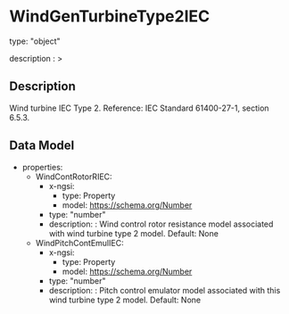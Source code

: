 # WindGenTurbineType2IEC
type: "object"
description : >
## Description
Wind turbine IEC Type 2.  Reference: IEC Standard 61400-27-1, section 6.5.3.

## Data Model
  - properties:
    - WindContRotorRIEC:
      - x-ngsi:
        - type: Property
        - model: https://schema.org/Number
      - type: "number"
      - description: : Wind control rotor resistance model associated with wind turbine type 2 model. Default: None
    - WindPitchContEmulIEC:
      - x-ngsi:
        - type: Property
        - model: https://schema.org/Number
      - type: "number"
      - description: : Pitch control emulator model associated with this wind turbine type 2 model. Default: None

